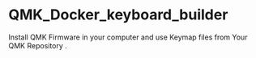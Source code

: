 # QMK_Docker_keyboard_builder
Install QMK Firmware in your computer and use Keymap files from Your QMK Repository .
